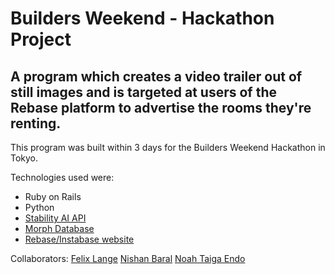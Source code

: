 # Builders Weekend - Hackathon Project
## A program which creates a video trailer out of still images and is targeted at users of the Rebase platform to advertise the rooms they're renting.

This program was built within 3 days for the Builders Weekend Hackathon in Tokyo.

Technologies used were: 
- Ruby on Rails
- Python
- [Stability AI API](https://platform.stability.ai/)
- [Morph Database](https://www.morphdb.io/jp)
- [Rebase/Instabase website](https://www.instabase.jp/)

Collaborators:
[Felix Lange](https://github.com/flxlng)
[Nishan Baral](https://github.com/Nishannb)
[Noah Taiga Endo](https://github.com/Octosub)



